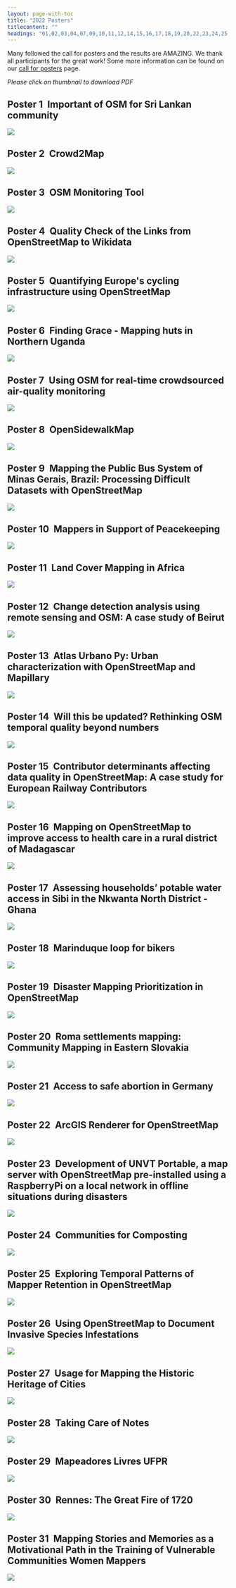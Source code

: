 ```yaml
---
layout: page-with-toc
title: "2022 Posters"
titlecontent: ""
headings: "01,02,03,04,07,09,10,11,12,14,15,16,17,18,19,20,22,23,24,25,26,27,28,29,30,31,32,33,34,35,36"
---
```


<style>
  body {
    counter-reset: poster-submission;
  }
  h2::before {
    counter-increment: poster-submission;
    content: "Poster " counter(poster-submission) " ";
    font-weight: bold;
  }
  #toc li a {
    padding-top: 4px;
    padding-bottom: 4px;
  }
</style>

Many followed the call for posters and the results are AMAZING. We thank all participants for the great work! Some more information can be found on our [call for posters](/calls/posters) page.

*Please click on thumbnail to download PDF*

<h2 id="01">Important of OSM for Sri Lankan community</h2>

[<img src="../img/posters/01.jpg" style="max-height:351px; max-width:351px;">](https://files.osmfoundation.org/s/QXi968oMooipPWX)

<h2 id="02">Crowd2Map</h2>

[<img src="../img/posters/02.jpg" style="max-height:351px; max-width:351px;">](https://files.osmfoundation.org/s/fykAgNwr8tJpGyT)

<h2 id="03">OSM Monitoring Tool</h2>

[<img src="../img/posters/03.jpg" style="max-height:351px; max-width:351px;">](https://files.osmfoundation.org/s/LSnb3TqrH62zrHN)

<h2 id="04">Quality Check of the Links from OpenStreetMap to Wikidata</h2>

[<img src="../img/posters/04.jpg" style="max-height:351px; max-width:351px;">](https://files.osmfoundation.org/s/CMPYdRKmbDxBkrn)

<h2 id="07">Quantifying Europe's cycling infrastructure using OpenStreetMap</h2>

[<img src="../img/posters/07.jpg" style="max-height:351px; max-width:351px;">](https://files.osmfoundation.org/s/aDcLGHjtqP8PcJ5)

<h2 id="09">Finding Grace - Mapping huts in Northern Uganda</h2>

[<img src="../img/posters/09.jpg" style="max-height:351px; max-width:351px;">](https://files.osmfoundation.org/s/xE5J45FjTrLN9if)

<h2 id="10">Using OSM for real-time crowdsourced air-quality monitoring</h2>

[<img src="../img/posters/10.jpg" style="max-height:351px; max-width:351px;">](https://files.osmfoundation.org/s/TwsSq9kdEZ4EH2k)

<h2 id="11">OpenSidewalkMap</h2>

[<img src="../img/posters/11.jpg" style="max-height:351px; max-width:351px;">](https://files.osmfoundation.org/s/RRk9zSzjkPxz7kM)

<h2 id="12">Mapping the Public Bus System of Minas Gerais, Brazil: Processing Difficult Datasets with OpenStreetMap</h2>

[<img src="../img/posters/12.jpg" style="max-height:351px; max-width:351px;">](https://files.osmfoundation.org/s/YyBKYjKZGLTfKyK)

<h2 id="14">Mappers in Support of Peacekeeping</h2>

[<img src="../img/posters/14.jpg" style="max-height:351px; max-width:351px;">](https://files.osmfoundation.org/s/qJKo5wwGjnywgys)

<h2 id="15">Land Cover Mapping in Africa</h2>

[<img src="../img/posters/15.jpg" style="max-height:351px; max-width:351px;">](https://files.osmfoundation.org/s/HJkcS9atHReQTYL)

<h2 id="16">Change detection analysis using remote sensing and OSM: A case study of Beirut</h2>

[<img src="../img/posters/16.jpg" style="max-height:351px; max-width:351px;">](https://files.osmfoundation.org/s/qgHCPFBW8qc4rye)

<h2 id="17">Atlas Urbano Py: Urban characterization with OpenStreetMap and Mapillary</h2>

[<img src="../img/posters/17.jpg" style="max-height:351px; max-width:351px;">](https://files.osmfoundation.org/s/8tTkS5ApQ3GPFj7)

<h2 id="18">Will this be updated? Rethinking OSM temporal quality beyond numbers</h2>

[<img src="../img/posters/18.jpg" style="max-height:351px; max-width:351px;">](https://files.osmfoundation.org/s/wZ3sm9MHjNpMr33)

<h2 id="19">Contributor determinants affecting data quality in OpenStreetMap: A case study for European Railway Contributors</h2>

[<img src="../img/posters/19.jpg" style="max-height:351px; max-width:351px;">](https://files.osmfoundation.org/s/tx6AgC8TNTydDLA)

<h2 id="20">Mapping on OpenStreetMap to improve access to health care in a rural district of Madagascar</h2>

[<img src="../img/posters/20.jpg" style="max-height:351px; max-width:351px;">](https://files.osmfoundation.org/s/kiZ6Q66cC574w6a)

<h2 id="22">Assessing households’ potable water access in Sibi in the Nkwanta North District - Ghana</h2>

[<img src="../img/posters/22.jpg" style="max-height:351px; max-width:351px;">](https://files.osmfoundation.org/s/36fDHTFmWs82yNJ)

<h2 id="23">Marinduque loop for bikers</h2>

[<img src="../img/posters/23.jpg" style="max-height:351px; max-width:351px;">](https://files.osmfoundation.org/s/ZngSfLFdBSiYQER)

<h2 id="24">Disaster Mapping Prioritization in OpenStreetMap</h2>

[<img src="../img/posters/24.jpg" style="max-height:351px; max-width:351px;">](https://files.osmfoundation.org/s/eB7osW7aSTbNHAC)

<h2 id="25">Roma settlements mapping: Community Mapping in Eastern Slovakia</h2>

[<img src="../img/posters/25.jpg" style="max-height:351px; max-width:351px;">](https://files.osmfoundation.org/s/iQpLxK4d6EADDYA)

<h2 id="26">Access to safe abortion in Germany</h2>

[<img src="../img/posters/26.jpg" style="max-height:351px; max-width:351px;">](https://files.osmfoundation.org/s/MfweMaQyzaZiQ4p)

<h2 id="27">ArcGIS Renderer for OpenStreetMap</h2>

[<img src="../img/posters/27.jpg" style="max-height:351px; max-width:351px;">](https://files.osmfoundation.org/s/xDdDz3rpQX2C7FJ)

<h2 id="28">Development of UNVT Portable, a map server with OpenStreetMap pre-installed using a RaspberryPi on a local network in offline situations during disasters</h2>

[<img src="../img/posters/28.jpg" style="max-height:351px; max-width:351px;">](https://files.osmfoundation.org/s/JBQyGxzFXYZoxKQ)

<h2 id="29">Communities for Composting</h2>

[<img src="../img/posters/29.jpg" style="max-height:351px; max-width:351px;">](https://files.osmfoundation.org/s/NQtZpQgzfEa6ZPt)

<h2 id="30">Exploring Temporal Patterns of Mapper Retention in OpenStreetMap</h2>

[<img src="../img/posters/30.jpg" style="max-height:351px; max-width:351px;">](https://files.osmfoundation.org/s/Xp764cemTtfiPbk)

<h2 id="31">Using OpenStreetMap to Document Invasive Species Infestations</h2>

[<img src="../img/posters/31.jpg" style="max-height:351px; max-width:351px;">](https://files.osmfoundation.org/s/gBK86MGXa35waZp)

<h2 id="32">Usage for Mapping the Historic Heritage of Cities</h2>

[<img src="../img/posters/32.jpg" style="max-height:351px; max-width:351px;">](https://files.osmfoundation.org/s/nGzYbndrJ9W6meG)

<h2 id="33">Taking Care of Notes</h2>

[<img src="../img/posters/33.jpg" style="max-height:351px; max-width:351px;">](https://files.osmfoundation.org/s/cgiyMMB5qcmFwRT)

<h2 id="34">Mapeadores Livres UFPR</h2>

[<img src="../img/posters/34.jpg" style="max-height:351px; max-width:351px;">](https://files.osmfoundation.org/s/QY9wnPjTcxsrXzB)

<h2 id="35">Rennes: The Great Fire of 1720</h2>

[<img src="../img/posters/35.jpg" style="max-height:351px; max-width:351px;">](https://files.osmfoundation.org/s/Ra2JHAJED7m96az)

<h2 id="36">Mapping Stories and Memories as a Motivational Path in the Training of Vulnerable Communities Women Mappers</h2>

[<img src="../img/posters/36.jpg" style="max-height:351px; max-width:351px;">](https://files.osmfoundation.org/s/P9qNZpXAW5LMBCJ)
